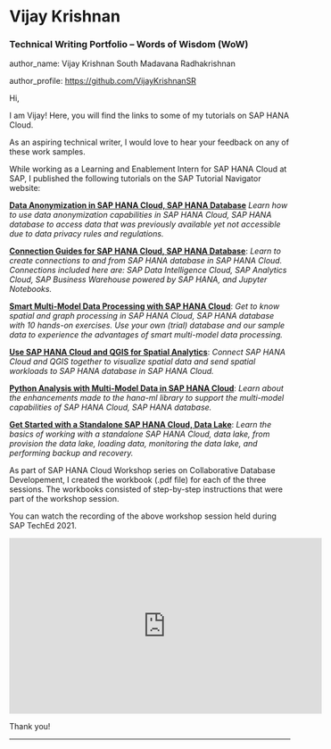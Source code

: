 # Vijay Krishnan 
### Technical Writing Portfolio – Words of Wisdom (WoW)

author_name: Vijay Krishnan South Madavana Radhakrishnan

author_profile: https://github.com/VijayKrishnanSR

Hi,

I am Vijay! Here, you will find the links to some of my tutorials on SAP HANA Cloud.

As an aspiring technical writer, I would love to hear your feedback on any of these work samples.

While working as a Learning and Enablement Intern for SAP HANA Cloud at SAP, I published the following tutorials 
on the SAP Tutorial Navigator website:

[**Data Anonymization in SAP HANA Cloud, SAP HANA Database**](https://developers.sap.com/group.hana-cloud-database-data-anonymization.html)
*Learn how to use data anonymization capabilities in SAP HANA Cloud, SAP HANA database to access data that was previously available yet not accessible due to data privacy rules and regulations.*

[**Connection Guides for SAP HANA Cloud, SAP HANA Database**](https://developers.sap.com/group.hana-cloud-database-connection-guides.html): *Learn to create connections to and from SAP HANA database in SAP HANA Cloud. Connections included here are: SAP Data Intelligence Cloud, SAP Analytics Cloud, SAP Business Warehouse powered by SAP HANA, and Jupyter Notebooks.*

[**Smart Multi-Model Data Processing with SAP HANA Cloud**](https://developers.sap.com/group.hana-cloud-smart-multi-model-data.html): *Get to know spatial and graph processing in SAP HANA Cloud, SAP HANA database with 10 hands-on exercises. Use your own (trial) database and our sample data to experience the advantages of smart multi-model data processing.*

[**Use SAP HANA Cloud and QGIS for Spatial Analytics**](https://developers.sap.com/group.hana-cloud-qgis-spatial.html): *Connect SAP HANA Cloud and QGIS together to visualize spatial data and send spatial workloads to SAP HANA database in SAP HANA Cloud.*

[**Python Analysis with Multi-Model Data in SAP HANA Cloud**](https://developers.sap.com/group.hana-cloud-database-python-multi-model.html): *Learn about the enhancements made to the hana-ml library to support the multi-model capabilities of SAP HANA Cloud, SAP HANA database.*

[**Get Started with a Standalone SAP HANA Cloud, Data Lake**](https://developers.sap.com/mission.hana-cloud-data-lake-get-started.html): *Learn the basics of working with a standalone SAP HANA Cloud, data lake, from provision the data lake, loading data, monitoring the data lake, and performing backup and recovery.*

As part of SAP HANA Cloud Workshop series on Collaborative Database Developement, I created the workbook (.pdf file) for each of the three sessions. The workbooks consisted of step-by-step instructions that were part of the workshop session.

You can watch the recording of the above workshop session held during SAP TechEd 2021.  
<iframe width="560" height="315" src="https://www.youtube.com/embed/kRxZ2exSal4" frameborder="0" allowfullscreen></iframe>

Thank you!

***
